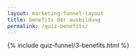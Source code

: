 ```yaml
---
layout: marketing-funnel-layout
title: benefits der ausbildung
permalink: /quiz-benefits/
---
```


{% include quiz-funnel/3-benefits.html %}
